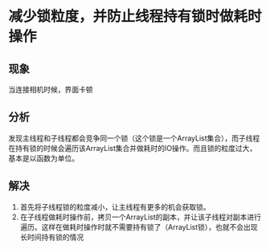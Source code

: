 # 减少锁粒度，并防止线程持有锁时做耗时操作

## 现象
当连接相机时候，界面卡顿

## 分析
发现主线程和子线程都会竞争同一个锁（这个锁是一个ArrayList集合），而子线程在持有锁的时候会遍历该ArrayList集合并做耗时的IO操作。而且锁的粒度过大，基本是以函数为单位。

## 解决
1. 首先将子线程锁的粒度减小，让主线程有更多的机会获取锁。
2. 在子线程做耗时操作前，拷贝一个ArrayList的副本，并让该子线程对副本进行遍历。这样在做耗时操作时就不需要持有锁了（ArrayList锁），也就不会出现长时间持有锁的情况

